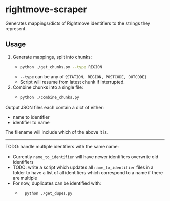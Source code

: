 # rightmove-scraper

Generates mappings/dicts of Rightmove identifiers to the strings they represent.

## Usage
1. Generate mappings, split into chunks:
    - ```bash
      python ./get_chunks.py --type REGION
      ```
    - `--type` can be any of `{STATION, REGION, POSTCODE, OUTCODE}`
    - Script will resume from latest chunk if interrupted.
2. Combine chunks into a single file:
    - ```bash
      python ./combine_chunks.py
      ```
Output JSON files each contain a dict of either:
- name to identifier
- identifier to name

The filename will include which of the above it is.

---

TODO: handle multiple identifiers with the same name:
- Currently `name_to_identifier` will have newer identifiers overwrite old identifiers
- TODO: write a script which updates all `name_to_identifier` files in a folder to have a list of all identifiers which correspond to a name if there are multiple
- For now, duplicates can be identified with:
    - ```bash
        python ./get_dupes.py
        ```